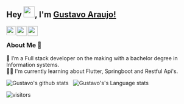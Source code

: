## Hey <img src="https://github.com/TheDudeThatCode/TheDudeThatCode/blob/master/Assets/Hi.gif" width="29px">, I'm [Gustavo Araujo!](https://www.linkedin.com/in/gustavodzn/) 

<a href="https://www.linkedin.com/in/gustavodzn/">
  <img align="left" width="24px" src="https://cdn.jsdelivr.net/npm/simple-icons@v3/icons/linkedin.svg"  />
</a>
<a href="https://twitter.com/gustavodvp">
  <img align="left" width="26px" src="https://cdn.jsdelivr.net/npm/simple-icons@v3/icons/twitter.svg" />
</a>
<a href="mailto:gustavodzn@live.com">
  <img align="left" width="26px" src="https://cdn.jsdelivr.net/npm/simple-icons@v3/icons/gmail.svg" />
</a>
<br />

### About Me 🚀
🌱 I’m a Full stack developer on the making with a bachelor degree in Information systems. </br>
👨‍💻  I'm currently learning about Flutter, Springboot and Restful Api's. </br>

![Gustavo's github stats](https://github-readme-stats.vercel.app/api?username=gustavodvp&show_icons=true&hide_border=true)&nbsp;&nbsp;
![Gustavo's's Language stats](https://github-readme-stats-eight-theta.vercel.app/api/top-langs/?username=gustavodvp&layout=compact&langs_count=8&hide_border=true)
<br />

![visitors](https://visitor-badge.laobi.icu/badge?page_id=gustavodvp.gustavodvp)
